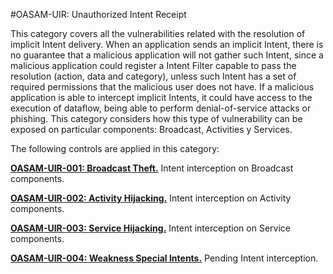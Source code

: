 
#OASAM-UIR: Unauthorized Intent Receipt

This category covers all the vulnerabilities related with the resolution of implicit Intent delivery. When an application sends an implicit Intent, there is no guarantee that a malicious application will not gather such Intent, since a malicious application could register a Intent Filter capable to pass the resolution (action, data and category), unless such Intent has a set of required permissions that the malicious user does not have. If a malicious application is able to intercept implicit Intents, it could have access to the execution of dataflow, being able to perform denial-of-service attacks or phishing. This category considers how this type of vulnerability can be exposed on particular components: Broadcast, Activities y Services.

The following controls are applied in this category:

**[OASAM-UIR-001: Broadcast Theft.](https://github.com/b66l/OASAM/blob/master/oasam-uir-unauthorized-intent-receipt/oasam-uir-001-broadcast-theft.md)** Intent interception on Broadcast components.

**[OASAM-UIR-002: Activity Hijacking.](https://github.com/b66l/OASAM/blob/master/oasam-uir-unauthorized-intent-receipt/oasam-uir-002-activity-hijacking.md)** Intent interception on Activity components.

**[OASAM-UIR-003: Service Hijacking.](https://github.com/b66l/OASAM/blob/master/oasam-uir-unauthorized-intent-receipt/oasam-uir-003-service-hijacking.md)** Intent interception on Service components.

**[OASAM-UIR-004: Weakness Special Intents.](https://github.com/b66l/OASAM/blob/master/oasam-uir-unauthorized-intent-receipt/oasam-uir-004-weakness-special-intents.md)** Pending Intent interception.
